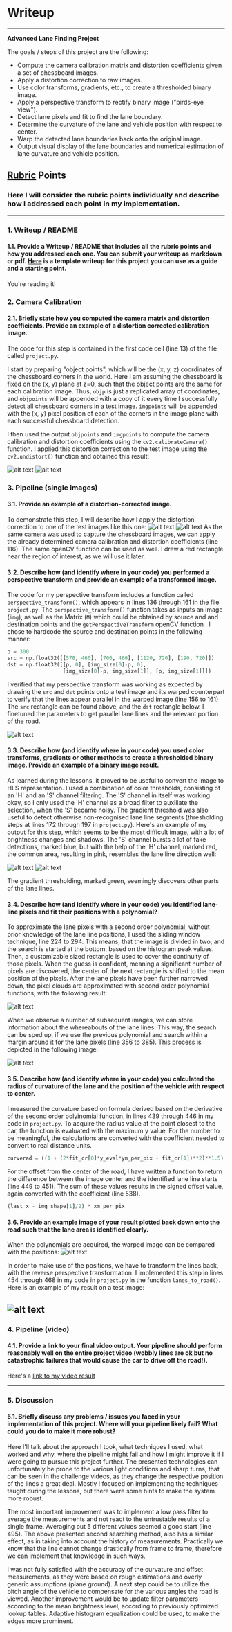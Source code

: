 # Writeup

---

**Advanced Lane Finding Project**

The goals / steps of this project are the following:

* Compute the camera calibration matrix and distortion coefficients given a set of chessboard images.
* Apply a distortion correction to raw images.
* Use color transforms, gradients, etc., to create a thresholded binary image.
* Apply a perspective transform to rectify binary image ("birds-eye view").
* Detect lane pixels and fit to find the lane boundary.
* Determine the curvature of the lane and vehicle position with respect to center.
* Warp the detected lane boundaries back onto the original image.
* Output visual display of the lane boundaries and numerical estimation of lane curvature and vehicle position.

[//]: # (Image References)

[image1]: ./output_images/calibration2_1chbrd.jpg "checkered chess board"
[image2]: ./output_images/calibration2_2undist.jpg "undistorted chess board"
[image3]: ./test_images/straight_lines1.jpg.jpg "distorted road"
[image4]: ./output_images/straight_lines2_1roi.jpg "undistorted road"
[image5]: ./output_images/straight_lines2_1warped.jpg "top-down perspective"
[image6]: ./output_images/test5_1warped.jpg "before binary thresholding"
[image7]: ./output_images/test5_2color.jpg "after binary thresholding"
[image8]: ./output_images/test3_3slidingwindows.jpg "sliding window based search"
[image9]: ./output_images/test3_4polyband.jpg "polynomial band based search"
[image10]: ./output_images/test3_5birdeyelanes.jpg "resulting polynomials"
[image11]: ./output_images/test3_result.jpg "results transformed back to road image"
[image12]: ./output_images/.jpg " "
[image13]: ./output_images/.jpg " "
[image14]: ./output_images/.jpg " "
[image15]: ./output_images/.jpg " "
[image16]: ./output_images/.jpg " "
[video1]: ./project_video.mp4 "Video"

## [Rubric](https://review.udacity.com/#!/rubrics/571/view) Points

### Here I will consider the rubric points individually and describe how I addressed each point in my implementation.  

---

### 1. Writeup / README

#### 1.1. Provide a Writeup / README that includes all the rubric points and how you addressed each one.  You can submit your writeup as markdown or pdf.  [Here](https://github.com/udacity/CarND-Advanced-Lane-Lines/blob/master/writeup_template.md) is a template writeup for this project you can use as a guide and a starting point.  

You're reading it!

### 2. Camera Calibration

#### 2.1. Briefly state how you computed the camera matrix and distortion coefficients. Provide an example of a distortion corrected calibration image.

The code for this step is contained in the first code cell (line 13) of the file called `project.py`.  

I start by preparing "object points", which will be the (x, y, z) coordinates of the chessboard corners in the world. Here I am assuming the chessboard is fixed on the (x, y) plane at z=0, such that the object points are the same for each calibration image.  Thus, `objp` is just a replicated array of coordinates, and `objpoints` will be appended with a copy of it every time I successfully detect all chessboard corners in a test image.  `imgpoints` will be appended with the (x, y) pixel position of each of the corners in the image plane with each successful chessboard detection.  

I then used the output `objpoints` and `imgpoints` to compute the camera calibration and distortion coefficients using the `cv2.calibrateCamera()` function.  I applied this distortion correction to the test image using the `cv2.undistort()` function and obtained this result: 

![alt text][image1]
![alt text][image2]

### 3. Pipeline (single images)

#### 3.1. Provide an example of a distortion-corrected image.

To demonstrate this step, I will describe how I apply the distortion correction to one of the test images like this one:
![alt text][image3]
![alt text][image4]
As the same camera was used to capture the chessboard images, we can apply the already determined camera calibration and distortion coefficients (line 116). The same openCV function can be used as well. I drew a red rectangle near the region of interest, as we will use it later.

#### 3.2. Describe how (and identify where in your code) you performed a perspective transform and provide an example of a transformed image.

The code for my perspective transform includes a function called `perspective_transform()`, which appears in lines 136 through 161 in the file `project.py`.  The `perspective_transform()` function takes as inputs an image (`img`), as well as the Matrix (`M`) which could be obtained by source and and destination points and the `getPerspectiveTransform` openCV function .  I chose to hardcode the source and destination points in the following manner:

```python
p = 300
src = np.float32([[578, 460], [706, 460], [1120, 720], [190, 720]])
dst = np.float32([[p, 0], [img_size[0]-p, 0],
                  [img_size[0]-p, img_size[1]], [p, img_size[1]]])
```

I verified that my perspective transform was working as expected by drawing the `src` and `dst` points onto a test image and its warped counterpart to verify that the lines appear parallel in the warped image (line 156 to 161) The `src` rectangle can be found above, and the `dst` rectangle below. I finetuned the parameters to get parallel lane lines and the relevant portion of the road.

![alt text][image5]

#### 3.3. Describe how (and identify where in your code) you used color transforms, gradients or other methods to create a thresholded binary image.  Provide an example of a binary image result.

As learned during the lessons, it proved to be useful to convert the image to HLS representation. I used a combination of color thresholds, consisting of an 'H' and an 'S' channel filtering. The 'S' channel in itself was working okay, so I only used the 'H' channel as a broad filter to auxiliate the selection, when the 'S' became noisy. The gradient threshold was also useful to detect otherwise non-recognised lane line segments (thresholding steps at lines 172 through 197 in `project.py`).  Here's an example of my output for this step, which seems to be the most difficult image, with a lot of brightness changes and shadows. The 'S' channel bursts a lot of fake detections, marked blue, but with the help of the 'H' channel, marked red, the common area, resulting in pink, resembles the lane line direction well:

![alt text][image6]
![alt text][image7]

The gradient thresholding, marked green, seemingly discovers other parts of the lane lines.

#### 3.4. Describe how (and identify where in your code) you identified lane-line pixels and fit their positions with a polynomial?
To approximate the lane pixels with a second order polynomial, without prior knowledge of the lane line positions, I used the sliding window technique, line 224 to 294. This means, that the image is divided in two, and the search is started at the bottom, based on the histogram peak values. Then, a customizable sized rectangle is used to cover the continuity of those pixels. When the guess is confident, meaning a significant number of pixels are discovered, the center of the next rectangle is shifted to the mean position of the pixels. After the lane pixels have been further narrowed down, the pixel clouds are approximated with second order polynomial functions, with the following result:

![alt text][image8]

When we observe a number of subsequent images, we can store information about the whereabouts of the lane lines. This way, the search can be sped up, if we use the previous polynomial and search within a margin around it for the lane pixels (line 356 to 385). This process is depicted in the following image:

![alt text][image9]

#### 3.5. Describe how (and identify where in your code) you calculated the radius of curvature of the lane and the position of the vehicle with respect to center.

I measured the curvature based on formula derived based on the derivative of the second order polyinomial function, in lines 439 through 446 in my code in `project.py`. To acquire the radius value at the point closest to the car, the function is evaluated with the maximum y value. For the number to be meaningful, the calculations are converted with the coefficient needed to convert to real distance units.

```python
curverad = ((1 + (2*fit_cr[0]*y_eval*ym_per_pix + fit_cr[1])**2)**1.5) / np.absolute(2*fit_cr[0])
```

For the offset from the center of the road, I have written a function to return the difference between the image center and the identified lane line starts (line 449 to 451). The sum of these values results in the signed offset value, again converted with the coefficient (line 538).

```python
(last_x - img_shape[1]/2) * xm_per_pix
```

#### 3.6. Provide an example image of your result plotted back down onto the road such that the lane area is identified clearly.

When the polynomials are acquired, the warped image can be compared with the positions:
![alt text][image10]

In order to make use of the positions, we have to transform the lines back, with the reverse perspective transformation. I implemented this step in lines 454 through 468 in my code in `project.py` in the function `lanes_to_road()`.  Here is an example of my result on a test image:

![alt text][image11]
---

### 4. Pipeline (video)

#### 4.1. Provide a link to your final video output.  Your pipeline should perform reasonably well on the entire project video (wobbly lines are ok but no catastrophic failures that would cause the car to drive off the road!).

Here's a [link to my video result](./project_video.mp4)

---

### 5. Discussion

#### 5.1. Briefly discuss any problems / issues you faced in your implementation of this project.  Where will your pipeline likely fail?  What could you do to make it more robust?

Here I'll talk about the approach I took, what techniques I used, what worked and why, where the pipeline might fail and how I might improve it if I were going to pursue this project further. The presented technologies can unfortunately be prone to the various light conditions and sharp turns, that can be seen in the challenge videos, as they change the respective position of the lines a great deal. Mostly I focused on implementing the techniques taught during the lessons, but there were some hints to make the system more robust.

The most important improvement was to implement a low pass filter to average the measurements and not react to the untrustable results of a single frame. Averaging out 5 different values seemed a good start (line 495). The above presented second searching method, also has a similar effect, as in taking into account the history of measurements. Practically we know that the line cannot change drastically from frame to frame, therefore we can implement that knowledge in such ways.

I was not fully satisfied with the accuracy of the curvature and offset measurements, as they were based on rough estimations and overly generic assumptions (plane ground). A next step could be to utilize the pitch angle of the vehicle to compensate for the various angles the road is viewed. Another improvement would be to update filter parameters according to the mean brightness level, according to previously optimized lookup tables. Adaptive histogram equalization could be used, to make the edges more prominent.
